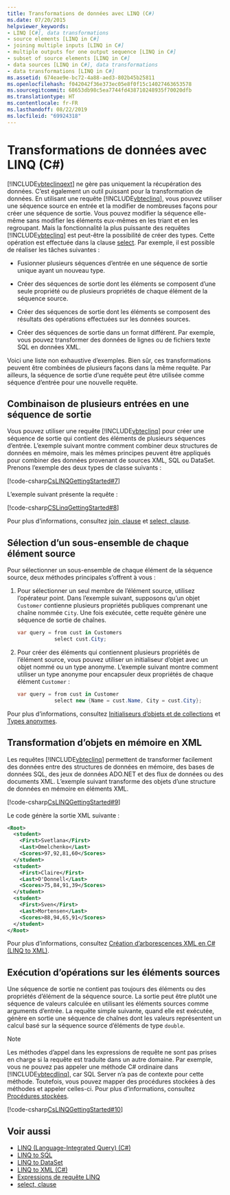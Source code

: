 ```yaml
---
title: Transformations de données avec LINQ (C#)
ms.date: 07/20/2015
helpviewer_keywords:
- LINQ [C#], data transformations
- source elements [LINQ in C#]
- joining multiple inputs [LINQ in C#]
- multiple outputs for one output sequence [LINQ in C#]
- subset of source elements [LINQ in C#]
- data sources [LINQ in C#], data transformations
- data transformations [LINQ in C#]
ms.assetid: 674eae9e-bc72-4a88-aed3-802b45b25811
ms.openlocfilehash: f042042f36e373ec05e8f0f15c14027463653578
ms.sourcegitcommit: 68653db98c5ea7744fd438710248935f70020dfb
ms.translationtype: HT
ms.contentlocale: fr-FR
ms.lasthandoff: 08/22/2019
ms.locfileid: "69924318"
---
```

# <a name="data-transformations-with-linq-c"></a>Transformations de données avec LINQ (C#)
[!INCLUDE[vbteclinqext](~/includes/vbteclinqext-md.md)] ne gère pas uniquement la récupération des données. C’est également un outil puissant pour la transformation de données. En utilisant une requête [!INCLUDE[vbteclinq](~/includes/vbteclinq-md.md)], vous pouvez utiliser une séquence source en entrée et la modifier de nombreuses façons pour créer une séquence de sortie. Vous pouvez modifier la séquence elle-même sans modifier les éléments eux-mêmes en les triant et en les regroupant. Mais la fonctionnalité la plus puissante des requêtes [!INCLUDE[vbteclinq](~/includes/vbteclinq-md.md)] est peut-être la possibilité de créer des types. Cette opération est effectuée dans la clause [select](../../../language-reference/keywords/select-clause.md). Par exemple, il est possible de réaliser les tâches suivantes :  
  
- Fusionner plusieurs séquences d’entrée en une séquence de sortie unique ayant un nouveau type.  
  
- Créer des séquences de sortie dont les éléments se composent d’une seule propriété ou de plusieurs propriétés de chaque élément de la séquence source.  
  
- Créer des séquences de sortie dont les éléments se composent des résultats des opérations effectuées sur les données sources.  
  
- Créer des séquences de sortie dans un format différent. Par exemple, vous pouvez transformer des données de lignes ou de fichiers texte SQL en données XML.  
  
 Voici une liste non exhaustive d’exemples. Bien sûr, ces transformations peuvent être combinées de plusieurs façons dans la même requête. Par ailleurs, la séquence de sortie d’une requête peut être utilisée comme séquence d’entrée pour une nouvelle requête.  
  
## <a name="joining-multiple-inputs-into-one-output-sequence"></a>Combinaison de plusieurs entrées en une séquence de sortie  
 Vous pouvez utiliser une requête [!INCLUDE[vbteclinq](~/includes/vbteclinq-md.md)] pour créer une séquence de sortie qui contient des éléments de plusieurs séquences d’entrée. L’exemple suivant montre comment combiner deux structures de données en mémoire, mais les mêmes principes peuvent être appliqués pour combiner des données provenant de sources XML, SQL ou DataSet. Prenons l’exemple des deux types de classe suivants :  
  
 [!code-csharp[CsLINQGettingStarted#7](~/samples/snippets/csharp/VS_Snippets_VBCSharp/CsLINQGettingStarted/CS/Class1.cs#7)]  
  
 L’exemple suivant présente la requête :  
  
 [!code-csharp[CSLinqGettingStarted#8](~/samples/snippets/csharp/VS_Snippets_VBCSharp/CsLINQGettingStarted/CS/Class1.cs#8)]  
  
 Pour plus d’informations, consultez [join, clause](../../../language-reference/keywords/join-clause.md) et [select, clause](../../../language-reference/keywords/select-clause.md).  
  
## <a name="selecting-a-subset-of-each-source-element"></a>Sélection d’un sous-ensemble de chaque élément source  
 Pour sélectionner un sous-ensemble de chaque élément de la séquence source, deux méthodes principales s’offrent à vous :  
  
1. Pour sélectionner un seul membre de l’élément source, utilisez l’opérateur point. Dans l’exemple suivant, supposons qu’un objet `Customer` contienne plusieurs propriétés publiques comprenant une chaîne nommée `City`. Une fois exécutée, cette requête génère une séquence de sortie de chaînes.  
  
    ```csharp
    var query = from cust in Customers  
                select cust.City;  
    ```  
  
2. Pour créer des éléments qui contiennent plusieurs propriétés de l’élément source, vous pouvez utiliser un initialiseur d’objet avec un objet nommé ou un type anonyme. L’exemple suivant montre comment utiliser un type anonyme pour encapsuler deux propriétés de chaque élément `Customer` :  
  
    ```csharp
    var query = from cust in Customer  
                select new {Name = cust.Name, City = cust.City};  
    ```  
  
 Pour plus d’informations, consultez [Initialiseurs d’objets et de collections](../../classes-and-structs/object-and-collection-initializers.md) et [Types anonymes](../../classes-and-structs/anonymous-types.md).  
  
## <a name="transforming-in-memory-objects-into-xml"></a>Transformation d’objets en mémoire en XML  
 Les requêtes [!INCLUDE[vbteclinq](~/includes/vbteclinq-md.md)] permettent de transformer facilement des données entre des structures de données en mémoire, des bases de données SQL, des jeux de données ADO.NET et des flux de données ou des documents XML. L’exemple suivant transforme des objets d’une structure de données en mémoire en éléments XML.  
  
 [!code-csharp[CsLINQGettingStarted#9](~/samples/snippets/csharp/VS_Snippets_VBCSharp/CsLINQGettingStarted/CS/Class1.cs#9)]  
  
 Le code génère la sortie XML suivante :  
  
```xml  
<Root>  
  <student>  
    <First>Svetlana</First>  
    <Last>Omelchenko</Last>  
    <Scores>97,92,81,60</Scores>  
  </student>  
  <student>  
    <First>Claire</First>  
    <Last>O'Donnell</Last>  
    <Scores>75,84,91,39</Scores>  
  </student>  
  <student>  
    <First>Sven</First>  
    <Last>Mortensen</Last>  
    <Scores>88,94,65,91</Scores>  
  </student>  
</Root>  
```  
  
 Pour plus d’informations, consultez [Création d’arborescences XML en C# (LINQ to XML)](./creating-xml-trees-linq-to-xml-2.md).  
  
## <a name="performing-operations-on-source-elements"></a>Exécution d’opérations sur les éléments sources  
 Une séquence de sortie ne contient pas toujours des éléments ou des propriétés d’élément de la séquence source. La sortie peut être plutôt une séquence de valeurs calculée en utilisant les éléments sources comme arguments d’entrée. La requête simple suivante, quand elle est exécutée, génère en sortie une séquence de chaînes dont les valeurs représentent un calcul basé sur la séquence source d’éléments de type `double`.  
  
> [!NOTE]
> Les méthodes d’appel dans les expressions de requête ne sont pas prises en charge si la requête est traduite dans un autre domaine. Par exemple, vous ne pouvez pas appeler une méthode C# ordinaire dans [!INCLUDE[vbtecdlinq](~/includes/vbtecdlinq-md.md)], car SQL Server n’a pas de contexte pour cette méthode. Toutefois, vous pouvez mapper des procédures stockées à des méthodes et appeler celles-ci. Pour plus d’informations, consultez [Procédures stockées](../../../../framework/data/adonet/sql/linq/stored-procedures.md).  
  
 [!code-csharp[CsLINQGettingStarted#10](~/samples/snippets/csharp/VS_Snippets_VBCSharp/CsLINQGettingStarted/CS/Class1.cs#10)]  
  
## <a name="see-also"></a>Voir aussi

- [LINQ (Language-Integrated Query) (C#)](./index.md)
- [LINQ to SQL](../../../../framework/data/adonet/sql/linq/index.md)
- [LINQ to DataSet](../../../../framework/data/adonet/linq-to-dataset.md)
- [LINQ to XML (C#)](./linq-to-xml-overview.md)
- [Expressions de requête LINQ](../../linq-query-expressions/index.md)
- [select, clause](../../../language-reference/keywords/select-clause.md)
